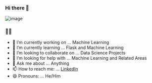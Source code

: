 ### Hi there 👋
![image](https://user-images.githubusercontent.com/61355945/148593983-b6e0ed7b-7fe5-48cb-b54a-693ab18ff18f.png)

### 🧑‍💻


- 🔭 I’m currently working on ... Machine Learning
- 🌱 I’m currently learning ... Flask and Machine Learning
- 👯 I’m looking to collaborate on ... Data Science Projects
- 🤔 I’m looking for help with ... Machine Learning and Related Areas
- 💬 Ask me about ... Anything
- 📫 How to reach me: ... [LinkedIn](https://www.linkedin.com/in/ashish-jangir)
- 😄 Pronouns: ... He/Him

